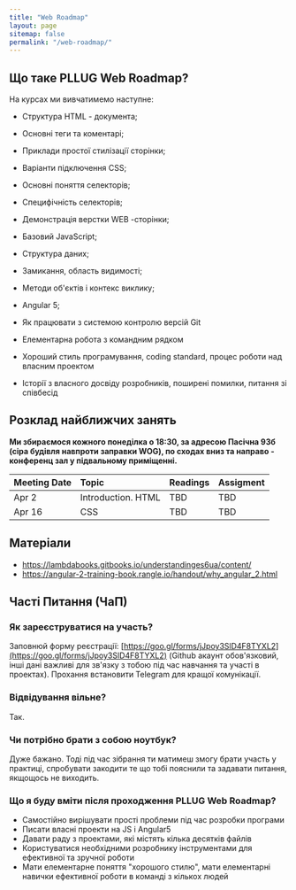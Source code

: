 ```yaml
---
title: "Web Roadmap"
layout: page
sitemap: false
permalink: "/web-roadmap/"
---
```

## Що таке PLLUG Web Roadmap?

На курсах ми вивчатимемо наступне:
 * Структура HTML - документа;
 * Основні теги та коментарі;
 * Приклади простої стилізації сторінки;
 * Варіанти підключення CSS;
 * Основні поняття селекторів;
 * Специфічність селекторів;
 * Демонстрація верстки WEB -сторінки;
 * Базовий JavaScript;
 * Структура даних;
 * Замикання, область видимості;
 * Методи об'єктів і контекс виклику;
 * Angular 5;


 * Як працювати з системою контролю версій Git
 * Елементарна робота з командним рядком 
 * Хороший стиль програмування, coding standard, процес роботи над власним проектом
 * Історії з власного досвіду розробників, поширені помилки, питання зі співбесід 


## Розклад найближчих занять

**Ми збираємося кожного понеділка о 18:30, за адресою Пасічна 93б (сіра будівля навпроти заправки WOG), по сходах вниз та направо - конференц зал у підвальному приміщенні.**    

|  Meeting Date | Topic | Readings | Assigment |
|:----|:----|:----|:----|
| Apr 2 | Introduction. HTML  | TBD | TBD |
| Apr 16 | CSS | TBD | TBD |

## Матеріали

 * https://lambdabooks.gitbooks.io/understandinges6ua/content/
 * https://angular-2-training-book.rangle.io/handout/why_angular_2.html


## Часті Питання (ЧаП)

### Як зареєструватися на участь?

Заповнюй форму реєстрації: [https://goo.gl/forms/jJpoy3SlD4F8TYXL2](https://goo.gl/forms/jJpoy3SlD4F8TYXL2)
(Github акаунт обов'язковий, інші дані важливі для зв'язку з тобою під час навчання та участі в проектах).
Прохання встановити Telegram для кращої комунікації.

### Відвідування вільне?
Так.

### Чи потрібно брати з собою ноутбук?
Дуже бажано. Тоді під час зібрання ти матимеш змогу брати участь у практиці, спробувати закодити те що тобі пояснили та задавати питання, якщощось не виходить.

### Що я буду вміти після проходження PLLUG Web Roadmap?
 * Самостійно вирішувати прості проблеми під час розробки програми 
 * Писати власні проекти на JS i Angular5
 * Давати раду з проектами, які містять кілька десятків файлів
 * Користуватися необхідними розробнику інструментами для ефективної та зручної роботи
 * Мати елементарне поняття "хорошого стилю", мати елементарні навички ефективної роботи в команді з кількох людей




